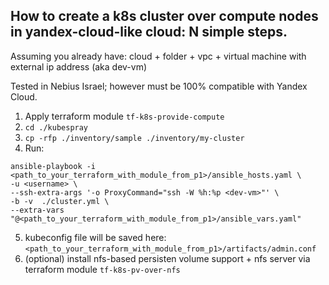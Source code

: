 ## How to create a k8s cluster over compute nodes in yandex-cloud-like cloud: N simple steps.

Assuming you already have: cloud + folder + vpc + virtual machine with external ip address (aka dev-vm)

Tested in Nebius Israel; however must be 100% compatible with Yandex Cloud.

1. Apply terraform module `tf-k8s-provide-compute`
2. `cd ./kubespray`
3. `cp -rfp ./inventory/sample ./inventory/my-cluster`
4. Run:
```commandline
ansible-playbook -i <path_to_your_terraform_with_module_from_p1>/ansible_hosts.yaml \
-u <username> \
--ssh-extra-args '-o ProxyCommand="ssh -W %h:%p <dev-vm>"' \
-b -v  ./cluster.yml \
--extra-vars "@<path_to_your_terraform_with_module_from_p1>/ansible_vars.yaml"
```
5. kubeconfig file will be saved here: `<path_to_your_terraform_with_module_from_p1>/artifacts/admin.conf`
6. (optional) install nfs-based persisten volume support + nfs server via terraform module `tf-k8s-pv-over-nfs`
